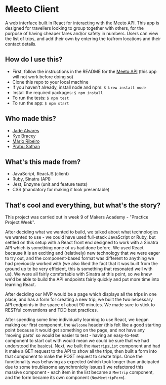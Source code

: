 # Meeto Client

A web interface built in React for interacting with the [Meeto API](https://github.com/Kynosaur/meeto).
This app is designed for travellers looking to group together with others, for the purpose of having cheaper fares and/or safety in numbers.
Users can view the list of trips, and add their own by entering the to/from locations and their contact details.

## How do I use this?

- First, follow the instructions in the README for the [Meeto API](https://github.com/Kynosaur/meeto) (this app will not work before doing so)
- Clone this repo to your local machine
- If you haven't already, install node and npm: `$ brew install node`
- Install the required packages: `$ npm install`
- To run the tests: `$ npm test`
- To run the app: `$ npm start`

## Who made this?

- [Jade Alvares](https://github.com/jjadeseravla)
- [Kye Bracey](https://github.com/Kynosaur)
- [Mário Ribeiro](https://github.com/marioribeiro)
- [Prabu Sathan](https://github.com/prSathan)

## What's this made from?

- JavaScript, ReactJS (client)
- Ruby, Sinatra (API)
- Jest, Enzyme (unit and feature tests)
- CSS (mandatory for making it look presentable)

## That's cool and everything, but what's the story?

This project was carried out in week 9 of Makers Academy - "Practice Project Week".

After deciding what we wanted to build, we talked about what technologies we wanted to use - we could have used full-stack JavaScript or Ruby, but settled on this setup with a React front end designed to work with a Sinatra API which is something none of us had done before.  We used React because it is an exciting and (relatively) new technology that we were eager to try out, and the component-based format was different to anything we had previously worked with (we also liked the fact that it was built from the ground up to be very efficient, this is something that resonated well with us).  We were all fairly comfortable with Sinatra at this point, so we knew we'd be able to build the API endpoints fairly quickly and put more time into learning React.

After deciding our MVP would be a page which displays all the trips in one place, and has a form for creating a new trip, we built the two necessary API endpoints in the space of about 90 minutes.  We made sure to stick to RESTful conventions and TDD best practices.

After spending some time individually learning to use React, we began making our first component, the `Welcome` header (this felt like a good starting point because it would get something on the page, and not have any 'moving parts' so would be easier to test - having an easy-to-test component to start out with would mean we could be sure that we had understood the basics).  Next, we built the `MeetripsList` component and had it make a GET request to the API to show all the trips, then built a form into that component to make the POST request to create trips.  Once the functionality was behaving as expected (which took longer than anticipated due to some troublesome asynchronicity issues!) we refactored this massive component - each item in the list became a `Meetrip` component, and the form became its own component (`NewMeetripForm`).

